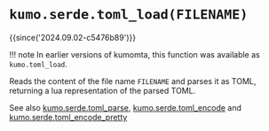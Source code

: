 # `kumo.serde.toml_load(FILENAME)`

{{since('2024.09.02-c5476b89')}}

!!! note
    In earlier versions of kumomta, this function was available
    as `kumo.toml_load`.

Reads the content of the file name `FILENAME` and parses it as TOML,
returning a lua representation of the parsed TOML.

See also [kumo.serde.toml_parse](toml_parse.md),
[kumo.serde.toml_encode](toml_encode.md) and
[kumo.serde.toml_encode_pretty](toml_encode_pretty.md)
